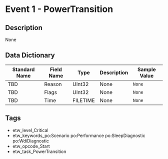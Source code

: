 # Event 1 - PowerTransition

## Description
None

## Data Dictionary
|Standard Name|Field Name|Type|Description|Sample Value|
|---|---|---|---|---|
|TBD|Reason|UInt32|None|`None`|
|TBD|Flags|UInt32|None|`None`|
|TBD|Time|FILETIME|None|`None`|

## Tags
* etw_level_Critical
* etw_keywords_po:Scenario po:Performance po:SleepDiagnostic po:WdiDiagnostic
* etw_opcode_Start
* etw_task_PowerTransition